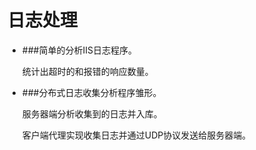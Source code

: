 日志处理
===============
* ###简单的分析IIS日志程序。

	统计出超时的和报错的响应数量。
	
* ###分布式日志收集分析程序雏形。

	服务器端分析收集到的日志并入库。
		
	客户端代理实现收集日志并通过UDP协议发送给服务器端。